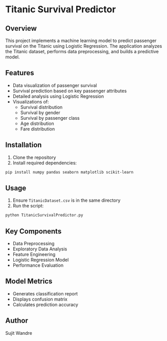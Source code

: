 # Titanic Survival Predictor

## Overview
This project implements a machine learning model to predict passenger survival on the Titanic using Logistic Regression. The application analyzes the Titanic dataset, performs data preprocessing, and builds a predictive model.

## Features
- Data visualization of passenger survival
- Survival prediction based on key passenger attributes
- Detailed analysis using Logistic Regression
- Visualizations of:
  - Survival distribution
  - Survival by gender
  - Survival by passenger class
  - Age distribution
  - Fare distribution

## Installation
1. Clone the repository
2. Install required dependencies:
```bash
pip install numpy pandas seaborn matplotlib scikit-learn
```

## Usage
1. Ensure `TitanicDataset.csv` is in the same directory
2. Run the script:
```bash
python TitanicSurvivalPredictor.py
```

## Key Components
- Data Preprocessing
- Exploratory Data Analysis
- Feature Engineering
- Logistic Regression Model
- Performance Evaluation

## Model Metrics
- Generates classification report
- Displays confusion matrix
- Calculates prediction accuracy

## Author
Sujit Wandre

